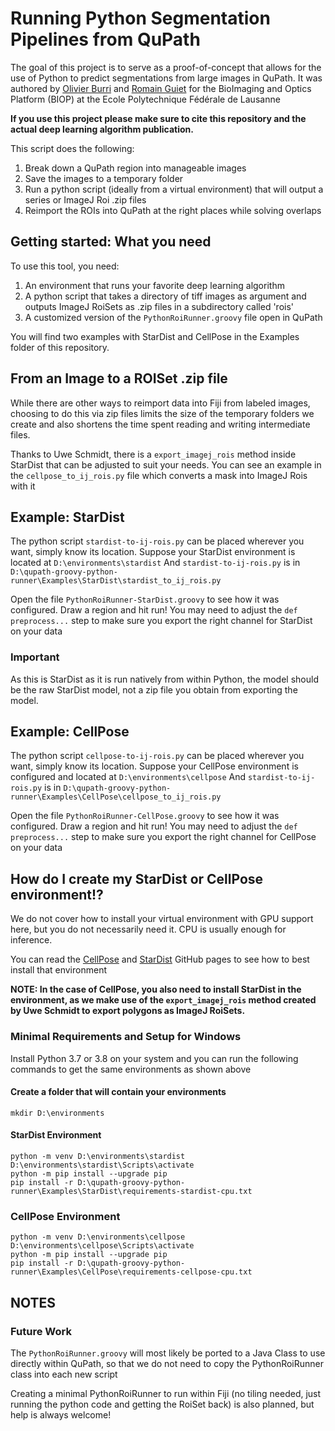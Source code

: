 # Running Python Segmentation Pipelines from QuPath

The goal of this project is to serve as a proof-of-concept that allows for the use of Python to predict segmentations from large images in QuPath.
It was authored by [Olivier Burri](https://github.com/lacan) and [Romain Guiet](https://github.com/romainGuiet) for the BioImaging and Optics Platform (BIOP) at the Ecole Polytechnique Fédérale de Lausanne

**If you use this project please make sure to cite this repository and the actual deep learning algorithm publication.**

This script does the following:
1. Break down a QuPath region into manageable images
2. Save the images to a temporary folder
3. Run a python script (ideally from a virtual environment) that will output a series or ImageJ Roi .zip files
4. Reimport the ROIs into QuPath at the right places while solving overlaps

## Getting started: What you need

To use this tool, you need: 
1. An environment that runs your favorite deep learning algorithm
2. A python script that takes a directory of tiff images as argument and outputs ImageJ RoiSets as .zip files in a subdirectory called 'rois'
3. A customized version of the `PythonRoiRunner.groovy` file open in QuPath

You will find two examples with StarDist and CellPose in the Examples folder of this repository.

## From an Image to a ROISet .zip file
While there are other ways to reimport data into Fiji from labeled images, choosing to do this via zip files limits the size of the temporary folders we create 
and also shortens the time spent reading and writing intermediate files. 

Thanks to Uwe Schmidt, there is a `export_imagej_rois` method inside StarDist that can be adjusted to suit your needs. 
You can see an example in the `cellpose_to_ij_rois.py` file which converts a mask into ImageJ Rois with it

## Example: StarDist

The python script `stardist-to-ij-rois.py` can be placed wherever you want, simply know its location.
Suppose your StarDist environment is located at
`D:\environments\stardist`
And `stardist-to-ij-rois.py` is in
`D:\qupath-groovy-python-runner\Examples\StarDist\stardist_to_ij_rois.py`

Open the file `PythonRoiRunner-StarDist.groovy` to see how it was configured. Draw a region and hit run!
You may need to adjust the `def preprocess...` step to make sure you export the right channel for StarDist on your data 

### Important
As this is StarDist as it is run natively from within Python, the model should be the raw StarDist model, not a zip file you obtain from exporting the model.

## Example: CellPose

The python script `cellpose-to-ij-rois.py` can be placed wherever you want, simply know its location.
Suppose your CellPose environment is configured and located at
`D:\environments\cellpose`
And `stardist-to-ij-rois.py` is in
`D:\qupath-groovy-python-runner\Examples\CellPose\cellpose_to_ij_rois.py`

Open the file `PythonRoiRunner-CellPose.groovy` to see how it was configured. Draw a region and hit run!
You may need to adjust the `def preprocess...` step to make sure you export the right channel for CellPose on your data 

## How do I create my StarDist or CellPose environment!?
We do not cover how to install your virtual environment with GPU support here, but you do not necessarily need it. CPU is usually enough for inference. 

You can read the [CellPose](http://www.github.com/mouseland/cellpose)
 and [StarDist](https://github.com/mpicbg-csbd/stardist) GitHub pages to see how to best install that environment

**NOTE: In the case of CellPose, you also need to install StarDist in the environment, as we make use of the `export_imagej_rois` method created by Uwe Schmidt to export polygons as ImageJ RoiSets.**

### Minimal Requirements and Setup for Windows
Install Python 3.7 or 3.8 on your system and you can run the following commands to get the same environments as shown above

#### Create a folder that will contain your environments
```
mkdir D:\environments
```

#### StarDist Environment
```
python -m venv D:\environments\stardist
D:\environments\stardist\Scripts\activate
python -m pip install --upgrade pip
pip install -r D:\qupath-groovy-python-runner\Examples\StarDist\requirements-stardist-cpu.txt
```

### CellPose Environment
```
python -m venv D:\environments\cellpose
D:\environments\cellpose\Scripts\activate
python -m pip install --upgrade pip
pip install -r D:\qupath-groovy-python-runner\Examples\CellPose\requirements-cellpose-cpu.txt
```

## NOTES

### Future Work
The `PythonRoiRunner.groovy` will most likely be ported to a Java Class to use directly within QuPath, so that we do not need to copy the PythonRoiRunner class into each new script

Creating a minimal PythonRoiRunner to run within Fiji (no tiling needed, just running the python code and getting the RoiSet back) is also planned, but help is always welcome!
